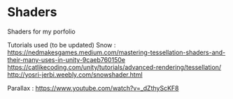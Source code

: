 # Shaders

Shaders for my porfolio



Tutorials used (to be updated)
Snow : https://nedmakesgames.medium.com/mastering-tessellation-shaders-and-their-many-uses-in-unity-9caeb760150e
https://catlikecoding.com/unity/tutorials/advanced-rendering/tessellation/
http://yosri-jerbi.weebly.com/snowshader.html

Parallax : 
https://www.youtube.com/watch?v=_dZthyScKF8

